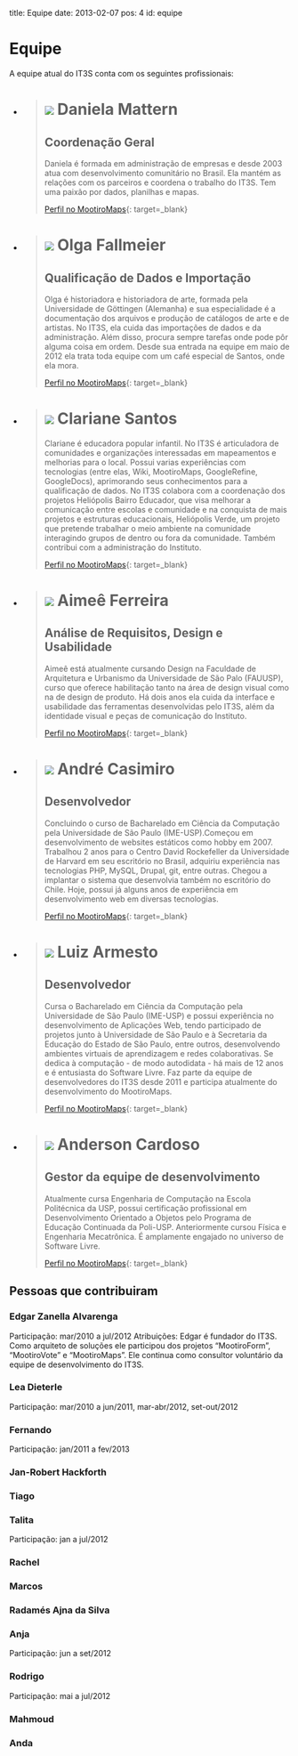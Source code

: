 title: Equipe
date: 2013-02-07
pos: 4
id: equipe

Equipe
======

A equipe atual do IT3S conta com os seguintes profissionais:

 * > ![][dani] Daniela Mattern
   > =========================
   > Coordenação Geral
   > -----------------
   > Daniela é formada em administração de empresas e desde 2003 atua com desenvolvimento comunitário no Brasil. Ela mantém as relações com os parceiros e coordena o trabalho do IT3S. Tem uma paixão por dados, planilhas e mapas.
   >
   > [Perfil no MootiroMaps][maps_dani]{: target=_blank}

 * > ![][olga] Olga Fallmeier
   > ========================
   > Qualificação de Dados e Importação
   > ----------------------------------
   > Olga é historiadora e historiadora de arte, formada pela Universidade de Göttingen (Alemanha) e sua especialidade é a documentação dos arquivos e produção de catálogos de arte e de artistas. No IT3S, ela cuida das importações de dados e da administração. Além disso, procura sempre tarefas onde pode pôr alguma coisa em ordem. Desde sua entrada na equipe em maio de 2012 ela trata toda equipe com um café especial de Santos, onde ela mora.
   >
   > [Perfil no MootiroMaps][maps_olga]{: target=_blank}

 * > ![][clari] Clariane Santos
   > ==========================
   > Clariane é educadora popular infantil. No IT3S é articuladora de comunidades e organizações interessadas em mapeamentos e melhorias para o local. Possui varias experiências com tecnologias (entre elas, Wiki, MootiroMaps, GoogleRefine, GoogleDocs), aprimorando seus conhecimentos para a qualificação de dados. No IT3S colabora com a coordenação dos projetos Heliópolis Bairro Educador, que visa melhorar a comunicação entre escolas e comunidade e na conquista de mais projetos e estruturas educacionais, Heliópolis Verde, um projeto que pretende trabalhar o meio ambiente na comunidade interagindo grupos de dentro ou fora da comunidade. Também contribui com a administração do Instituto.
   >
   > [Perfil no MootiroMaps][maps_clari]{: target=_blank}

 * > ![][aimee] Aimeê Ferreira
   > =========================
   > Análise de Requisitos, Design e Usabilidade
   > -------------------------------------------
   > Aimeê está atualmente cursando Design na Faculdade de Arquitetura e Urbanismo da Universidade de São Palo (FAUUSP), curso que oferece habilitação tanto na área de design visual como na de design de produto. Há dois anos ela cuida da interface e usabilidade das ferramentas desenvolvidas pelo IT3S, além da identidade visual e peças de comunicação do Instituto.
   >
   > [Perfil no MootiroMaps][maps_aimee]{: target=_blank}

 * > ![][andre] André Casimiro
   > =========================
   > Desenvolvedor
   > -------------
   > Concluindo o curso de Bacharelado em Ciência da Computação pela  Universidade de São Paulo (IME-USP).Começou em desenvolvimento de websites estáticos como hobby em 2007. Trabalhou 2 anos para o Centro David Rockefeller da Universidade de Harvard em seu escritório no Brasil, adquiriu experiência nas tecnologias PHP, MySQL, Drupal, git, entre outras. Chegou a implantar o sistema que desenvolvia também no escritório do Chile. Hoje, possui já alguns anos de experiência em desenvolvimento web em diversas tecnologias.
   >
   > [Perfil no MootiroMaps][maps_andre]{: target=_blank}

 * > ![][luiz] Luiz Armesto
   > ======================
   > Desenvolvedor
   > -------------
   > Cursa o Bacharelado em Ciência da Computação pela Universidade de São Paulo (IME-USP) e possui experiência no desenvolvimento de Aplicações Web, tendo participado de projetos junto à Universidade de São Paulo e à Secretaria da Educação do Estado de São Paulo, entre outros, desenvolvendo ambientes virtuais de aprendizagem e redes colaborativas. Se dedica à computação - de modo autodidata - há mais de 12 anos e é entusiasta do Software Livre. Faz parte da equipe de desenvolvedores do IT3S desde 2011 e participa atualmente do desenvolvimento do MootiroMaps.
   >
   > [Perfil no MootiroMaps][maps_luiz]{: target=_blank}

 * > ![][anderson] Anderson Cardoso
   > ==============================
   > Gestor da equipe de desenvolvimento
   > -----------------------------------
   > Atualmente cursa Engenharia de Computação na Escola Politécnica da USP, possui certificação profissional em Desenvolvimento Orientado a Objetos pelo Programa de Educação Continuada da Poli-USP. Anteriormente cursou Física e Engenharia Mecatrônica. É amplamente engajado no universo de Software Livre.
   >
   > [Perfil no MootiroMaps][maps_anderson]{: target=_blank}


Pessoas que contribuiram
-------------------------

### Edgar Zanella Alvarenga
Participação: mar/2010 a jul/2012
Atribuições: Edgar é fundador do IT3S. Como arquiteto de soluções ele participou dos projetos “MootiroForm”, “MootiroVote” e “MootiroMaps”. Ele continua como consultor voluntário da equipe de desenvolvimento do IT3S.

### Lea Dieterle
Participação: mar/2010 a jun/2011, mar-abr/2012, set-out/2012

### Fernando
Participação: jan/2011 a fev/2013

### Jan-Robert Hackforth

### Tiago

### Talita
Participação: jan a jul/2012

### Rachel

### Marcos

### Radamés Ajna da Silva

### Anja
Participação: jun a set/2012

### Rodrigo
Participação: mai a jul/2012

### Mahmoud

### Anda


[dani]:     /static/images/sobre/equipe/dani.png
[olga]:     /static/images/sobre/equipe/olga.png
[clari]:    /static/images/sobre/equipe/clari.png
[aimee]:    /static/images/sobre/equipe/aimee.png
[andre]:    /static/images/sobre/equipe/andre.png
[luiz]:     /static/images/sobre/equipe/luiz.png
[anderson]: /static/images/sobre/equipe/anderson.png

[maps_dani]:     http://maps.mootiro.org/user/2
[maps_olga]:     http://maps.mootiro.org/user/75
[maps_clari]:    http://maps.mootiro.org/user/185
[maps_aimee]:    http://maps.mootiro.org/user/5
[maps_andre]:    http://maps.mootiro.org/user/16
[maps_luiz]:     http://maps.mootiro.org/user/3
[maps_anderson]: http://maps.mootiro.org/user/7
